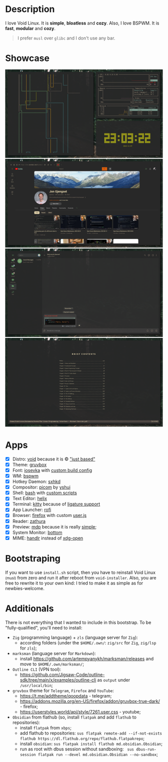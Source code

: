 # Description

I love Void Linux. It is **simple**, **bloatless** and **cozy**.
Also, I love BSPWM. It is **fast**, **modular** and **cozy**.

>I prefer `musl` over `glibc` and I don't use any bar.

# Showcase

![Terminal (`kitty`)](showcase/terminal.png)
![Browser (`firefox`)](showcase/browser.png)
![Messenger (`telegram`)](showcase/messenger.png)
![Reader (`zathura`)](showcase/reader.png)

# Apps

- [x] Distro: [void](https://voidlinux.org/) because it is © ["just based"](https://youtu.be/rRFIlBIYCBY?feature=shared&t=9)
- [x] Theme: [gruvbox](https://github.com/morhetz/gruvbox)
- [x] Font: [iosevka]() with [custom build config](/files/assets/fonts/.local/share/fonts/private-build-plans.toml)
- [x] WM: [bspwm](https://github.com/baskerville/bspwm)
- [x] Hotkey Daemon: [sxhkd](https://github.com/baskerville/sxhkd)
- [x] Compositor: [picom](https://github.com/yshui/picom/) by [yshui](https://github.com/yshui)
- [x] Shell: [bash](https://www.gnu.org/software/bash) with [custom scripts](/files/home/tilde/.bashrc)
- [x] Text Editor: [helix](https://github.com/helix-editor/helix)
- [x] Terminal: [kitty](https://github.com/kovidgoyal/kitty) because of [ligature support](https://github.com/alacritty/alacritty/issues/50)
- [x] App Launcher: [rofi](https://github.com/davatorium/rofi)
- [x] Browser: [firefox](https://www.mozilla.org/en-US/firefox/new/) with custom [user.js](/configs/firefox/.mozilla/firefox/main.main/user.js)
- [x] Reader: [zathura](https://git.pwmt.org/pwmt/zathura)
- [x] Preview: [mdp](https://github.com/visit1985/mdp) because it is really [simple](https://github.com/visit1985/mdp/tree/master/src);
- [x] System Monitor: [bottom](https://github.com/ClementTsang/bottom)
- [x] MIME: [handlr](https://github.com/chmln/handlr) instead of [xdg-open](https://portland.freedesktop.org/doc/xdg-open.html)

# Bootstraping

If you want to use `install.sh` script, then you have to reinstall Void Linux <small>(musl)</small> from zero and run it after reboot from `void-installer`.
Also, you are free to rewrite it to your own kind: I tried to make it as simple as for newbies-welcome.

# Additionals

There is not everything that I wanted to include in this bootstrap.
To be "fully-qualified", you'll need to install:
- `Zig` (programming language) + `zls` (language server for `Zig`):
  - according folders (under the `$HOME/.own/`: `zig/src` for `Zig`, `zig/lsp` for `zls`);
- `marksman` (language server for `Markdown`):
  - install https://github.com/artempyanykh/marksman/releases and move to `$HOME/.own/marksman/`;
- `Outline CLI` (VPN tool):
  - https://github.com/Jigsaw-Code/outline-sdk/tree/main/x/examples/outline-cli as `output` under `/usr/local/bin`;
- `gruvbox` theme for `Telegram`, `Firefox` and `YouTube`:
  - https://t.me/addtheme/qoopdata - telegram;
  - https://addons.mozilla.org/en-US/firefox/addon/gruvbox-true-dark/ - firefox;
  - https://userstyles.world/api/style/7261.user.css - youtube;
- `Obsidian` from flathub (so, install `flatpak` and add `flathub` to repositories):
  - install `flatpak` from `xbps`;
  - add flathub to repositories: `sus flatpak remote-add --if-not-exists flathub https://dl.flathub.org/repo/flathub.flatpakrepo`;
  - install `obsidian`: `sus flatpak install flathub md.obsidian.Obsidian`;
  - run as root with dbus session without sandboxing: ` sus dbus-run-session flatpak run --devel md.obsidian.Obsidian --no-sandbox`;
